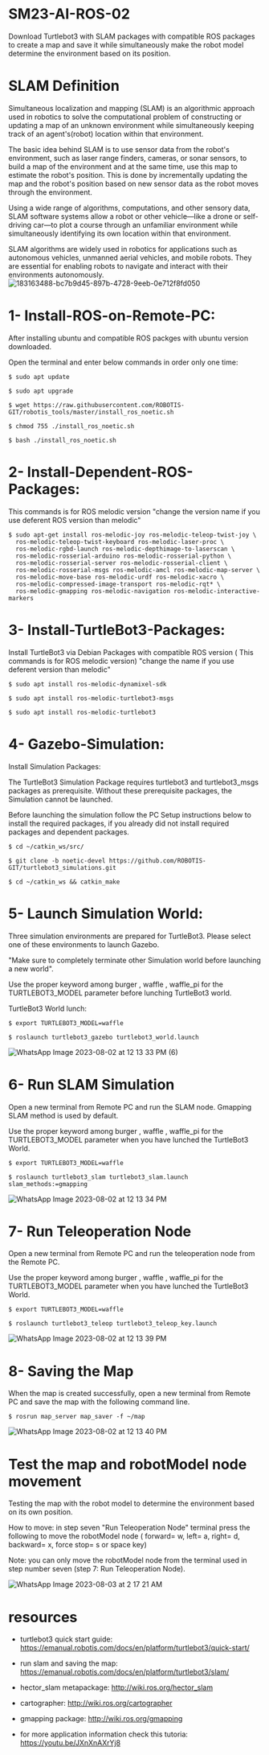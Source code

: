 # SM23-AI-ROS-02
Download Turtlebot3 with SLAM packages with compatible ROS packages to create a map and save it while simultaneously make the robot model determine the environment based on its position.

# SLAM Definition
Simultaneous localization and mapping (SLAM) is an algorithmic approach used in robotics to solve the computational problem of constructing or updating a map of an unknown environment while simultaneously keeping track of an agent's(robot) location within that environment.

The basic idea behind SLAM is to use sensor data from the robot's environment, such as laser range finders, cameras, or sonar sensors, to build a map of the environment and at the same time, use this map to estimate the robot's position. This is done by incrementally updating the map and the robot's position based on new sensor data as the robot moves through the environment.

Using a wide range of algorithms, computations, and other sensory data, SLAM software systems allow a robot or other vehicle—like a drone or self-driving car—to plot a course through an unfamiliar environment while simultaneously identifying its own location within that environment.

SLAM algorithms are widely used in robotics for applications such as autonomous vehicles, unmanned aerial vehicles, and mobile robots. They are essential for enabling robots to navigate and interact with their environments autonomously.
![183163488-bc7b9d45-897b-4728-9eeb-0e712f8fd050](https://github.com/Naif-Al-Ajlani/SM23-AI-ROS-02/assets/98528261/5a1c8326-727a-4a50-affe-c0ff74b63892)

# 1- Install-ROS-on-Remote-PC:
After installing ubuntu and compatible ROS packges with ubuntu version downloaded.

Open the terminal and enter below commands in order only one time:

```
$ sudo apt update
```
```
$ sudo apt upgrade
```
```
$ wget https://raw.githubusercontent.com/ROBOTIS-GIT/robotis_tools/master/install_ros_noetic.sh
```
```
$ chmod 755 ./install_ros_noetic.sh
```
```
$ bash ./install_ros_noetic.sh
```
# 2- Install-Dependent-ROS-Packages:
This commands is for ROS melodic version "change the version name if you use deferent ROS version than melodic"

```
$ sudo apt-get install ros-melodic-joy ros-melodic-teleop-twist-joy \
  ros-melodic-teleop-twist-keyboard ros-melodic-laser-proc \
  ros-melodic-rgbd-launch ros-melodic-depthimage-to-laserscan \
  ros-melodic-rosserial-arduino ros-melodic-rosserial-python \
  ros-melodic-rosserial-server ros-melodic-rosserial-client \
  ros-melodic-rosserial-msgs ros-melodic-amcl ros-melodic-map-server \
  ros-melodic-move-base ros-melodic-urdf ros-melodic-xacro \
  ros-melodic-compressed-image-transport ros-melodic-rqt* \
  ros-melodic-gmapping ros-melodic-navigation ros-melodic-interactive-markers
```

# 3- Install-TurtleBot3-Packages:
Install TurtleBot3 via Debian Packages with compatible ROS version ( This commands is for ROS melodic version) "change the name if you use deferent version than melodic"
```
$ sudo apt install ros-melodic-dynamixel-sdk
```
```
$ sudo apt install ros-melodic-turtlebot3-msgs
```
```
$ sudo apt install ros-melodic-turtlebot3
```
# 4- Gazebo-Simulation:
Install Simulation Packages:

The TurtleBot3 Simulation Package requires turtlebot3 and turtlebot3_msgs packages as prerequisite. Without these prerequisite packages, the Simulation cannot be launched.

Before launching the simulation follow the PC Setup instructions below to install the required packages, if you already did not install required packages and dependent packages.
```
$ cd ~/catkin_ws/src/
```
```
$ git clone -b noetic-devel https://github.com/ROBOTIS-GIT/turtlebot3_simulations.git
```
```
$ cd ~/catkin_ws && catkin_make
```
# 5- Launch Simulation World:
Three simulation environments are prepared for TurtleBot3. Please select one of these environments to launch Gazebo.

"Make sure to completely terminate other Simulation world before launching a new world".

Use the proper keyword among burger , waffle , waffle_pi for the TURTLEBOT3_MODEL parameter before lunching TurtleBot3 world.

TurtleBot3 World lunch:
```
$ export TURTLEBOT3_MODEL=waffle
```
```
$ roslaunch turtlebot3_gazebo turtlebot3_world.launch
```
![WhatsApp Image 2023-08-02 at 12 13 33 PM (6)](https://github.com/Naif-Al-Ajlani/SM23-AI-ROS-02/assets/98528261/df24f5f4-6f75-4702-afa6-459f1bf0287d)

# 6- Run SLAM Simulation
Open a new terminal from Remote PC and run the SLAM node. Gmapping SLAM method is used by default.

Use the proper keyword among burger , waffle , waffle_pi for the TURTLEBOT3_MODEL parameter when you have lunched the TurtleBot3 World.
```
$ export TURTLEBOT3_MODEL=waffle
```
```
$ roslaunch turtlebot3_slam turtlebot3_slam.launch slam_methods:=gmapping
```
![WhatsApp Image 2023-08-02 at 12 13 34 PM](https://github.com/Naif-Al-Ajlani/SM23-AI-ROS-02/assets/98528261/28c05505-b0cd-4863-92f6-3cb3ec50a53a)

# 7- Run Teleoperation Node
Open a new terminal from Remote PC and run the teleoperation node from the Remote PC.

Use the proper keyword among burger , waffle , waffle_pi for the TURTLEBOT3_MODEL parameter  when you have lunched the TurtleBot3 World.
```
$ export TURTLEBOT3_MODEL=waffle
```
```
$ roslaunch turtlebot3_teleop turtlebot3_teleop_key.launch
```
![WhatsApp Image 2023-08-02 at 12 13 39 PM](https://github.com/Naif-Al-Ajlani/SM23-AI-ROS-02/assets/98528261/241f869e-c3c5-4422-8b22-cd4a520c0a52)

# 8- Saving the Map
When the map is created successfully, open a new terminal from Remote PC and save the map with the following command line.
```
$ rosrun map_server map_saver -f ~/map
```
![WhatsApp Image 2023-08-02 at 12 13 40 PM](https://github.com/Naif-Al-Ajlani/SM23-AI-ROS-02/assets/98528261/374bb0ef-e86a-4869-b3f4-e5e78cd2bad9)

# Test the map and robotModel node movement
Testing the map with the robot model to determine the environment based on its own position.

How to move: in step seven "Run Teleoperation Node" terminal press the following to move the robotModel node ( forward= w, left= a, right= d, backward= x, force stop= s or space key)

Note: you can only move the robotModel node from the terminal used in step number seven (step 7: Run Teleoperation Node).

![WhatsApp Image 2023-08-03 at 2 17 21 AM](https://github.com/Naif-Al-Ajlani/SM23-AI-ROS-02/assets/98528261/f1f17e47-a748-4f82-9d28-42165a719761)

# resources
+ turtlebot3 quick start guide: https://emanual.robotis.com/docs/en/platform/turtlebot3/quick-start/

+ run slam and saving the map: https://emanual.robotis.com/docs/en/platform/turtlebot3/slam/

+ hector_slam metapackage: http://wiki.ros.org/hector_slam

+ cartographer: http://wiki.ros.org/cartographer

+ gmapping package: http://wiki.ros.org/gmapping

+ for more application information check this tutoria: https://youtu.be/JXnXnAXrYj8

